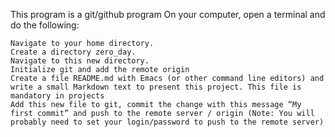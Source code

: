 This program is a git/github program
On your computer, open a terminal and do the following:

    Navigate to your home directory.
    Create a directory zero_day.
    Navigate to this new directory.
    Initialize git and add the remote origin
    Create a file README.md with Emacs (or other command line editors) and write a small Markdown text to present this project. This file is mandatory in projects
    Add this new file to git, commit the change with this message “My first commit” and push to the remote server / origin (Note: You will probably need to set your login/password to push to the remote server)
